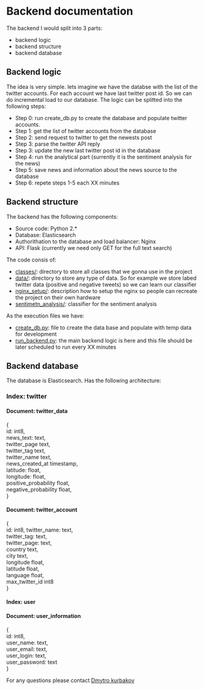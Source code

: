 # Backend documentation

The backend I would split into 3 parts: 
- backend logic
- backend structure
- backend database

## Backend logic

The idea is very simple. lets imagine we have the databse with the list of the twitter accounts. For each account we have last twitter post id. So we can do incremental load to our database. The logic can be splitted into the following steps:
- Step 0: run create_db.py to create the database and populate twitter accounts.
- Step 1: get the list of twitter accounts from the database
- Step 2: send request to twitter to get the newests post
- Step 3: parse the twitter API reply
- Step 3: update the new last twitter post id in the database
- Step 4: run the analytical part (surrently it is the sentiment analysis for the news)
- Step 5: save news and information about the news source to the database
- Step 6: repete steps 1-5 each XX minutes

## Backend structure

The backend has the following components:
- Source code: Python 2.*
- Database: Elasticsearch
- Authorithation to the database and load balancer: Nginx
- API: Flask (currently we need only GET for the full text search)

The code consis of: 
- [classes/](https://github.com/kurbakov/project_a/tree/master/backend/classes): directory to store all classes that we gonna use in the project 
- [data/](https://github.com/kurbakov/project_a/tree/master/backend/data): directory to store any type of data. So for example we store labed twitter data (positive and negative tweets) so we can learn our classifier 
- [nginx_setup/](https://github.com/kurbakov/project_a/tree/master/backend/nginx_setup): description how to setup the nginx so people can recreate the project on their own hardware  
- [sentimetn_analysis/](https://github.com/kurbakov/project_a/tree/master/backend/sentimetn_analysis): classifier for the sentiment analysis 

As the execution files we have: 
- [create_db.py](https://github.com/kurbakov/project_a/blob/master/backend/create_db.py): file to create the data base and populate with temp data for development 
- [run_backend.py](https://github.com/kurbakov/project_a/blob/master/backend/run_backend.py): the main backend logic is here and this file should be later scheduled to run every XX minutes

## Backend database

The database is Elasticsearch. Has the following architecture:

### Index: twitter  
#### Document: twitter_data
{  
id: int8,  
news_text: text,  
twitter_page text,  
twitter_tag text,  
twitter_name text,  
news_created_at timestamp,  
latitude: float,  
longitude: float,  
positive_probability float,  
negative_probability float,  
}

#### Document: twitter_account
{  
id: int8,
twitter_name: text,  
twitter_tag: text,  
twitter_page: text,  
country text,  
city text,  
longitude float,  
latitude float,  
language float,  
max_twitter_id int8  
}

#### Index: user
#### Document: user_information
{  
id: int8,  
user_name: text,  
user_email: text,  
user_login: text,  
user_password: text  
}

For any questions please contact [Dmytro kurbakov](https://github.com/kurbakov)
